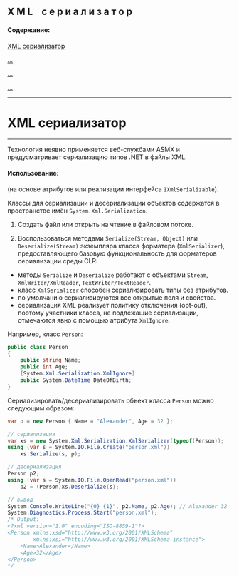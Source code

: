 ﻿## X M L&nbsp;&nbsp;&nbsp;&nbsp;с е р и а л и з а т о р

#### Содержание: ####

[XML сериализатор](https://github.com/)

[...]()

[...]()

[...]()
_______________________________________________________________________________
# XML сериализатор
_______________________________________________________________________________

Технология неявно применяется веб-службами ASMX и предусматривает сериализацию
типов .NET в файлы XML.

#### Использование: ####
(на основе атрибутов или реализации интерфейса ```IXmlSerializable```).

Классы для сериализации и десериализации объектов содержатся в пространстве
имён ```System.Xml.Serialization```.

1. Создать файл или открыть на чтение в файловом потоке.

2. Воспользоваться методами ```Serialize(Stream, Object)``` или ```Deserialize(Stream)```
экземпляра класса форматера (```XmlSerializer```), предоставляющего базовую
функциональность для форматеров сериализации среды CLR:
* методы ```Serialize``` и ```Deserialize``` работают с объектами ```Stream```,
```XmlWriter/XmlReader```, ```TextWriter/TextReader```.
* класс ```XmlSerializer``` способен сериализировать типы без атрибутов.
* по умолчанию сериализируются все открытые поля и свойства.
* сериализация XML реализует политику отключения (opt-out), поэтому участники
класса, не подлежащие сериализации, отмечаются явно с помощью атрибута ```XmlIgnore```.

Например, класс ```Person```:
```c#
public class Person
{
    public string Name;
    public int Age;
    [System.Xml.Serialization.XmlIgnore]
    public System.DateTime DateOfBirth;
}
```
Сериализировать/десериализировать объект класса ```Person``` можно следующим образом:
```c#
var p = new Person { Name = "Alexander", Age = 32 };

// сериализация
var xs = new System.Xml.Serialization.XmlSerializer(typeof(Person));
using (var s = System.IO.File.Create("person.xml"))
    xs.Serialize(s, p);

// десериализация
Person p2;
using (var s = System.IO.File.OpenRead("person.xml"))
    p2 = (Person)xs.Deserialize(s);

// вывод
System.Console.WriteLine("{0} {1}", p2.Name, p2.Age); // Alexander 32
System.Diagnostics.Process.Start("person.xml");
/* Output:
<?xml version="1.0" encoding="ISO-8859-1"?>
<Person xmlns:xsd="http://www.w3.org/2001/XMLSchema"
        xmlns:xsi="http://www.w3.org/2001/XMLSchema-instance">
    <Name>Alexander</Name>
    <Age>32</Age>
</Person>
*/
```
